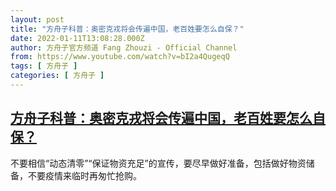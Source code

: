 ```yaml
---
layout: post
title: "方舟子科普：奥密克戎将会传遍中国，老百姓要怎么自保？"
date: 2022-01-11T13:08:28.000Z
author: 方舟子官方频道 Fang Zhouzi - Official Channel
from: https://www.youtube.com/watch?v=bI2a4QugeqQ
tags: [ 方舟子 ]
categories: [ 方舟子 ]
---
```

<!--1641906508000-->
[方舟子科普：奥密克戎将会传遍中国，老百姓要怎么自保？](https://www.youtube.com/watch?v=bI2a4QugeqQ)
------

<div>
不要相信“动态清零”“保证物资充足”的宣传，要尽早做好准备，包括做好物资储备，不要疫情来临时再匆忙抢购。
</div>
